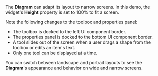 The **Diagram** can adapt its layout to narrow screens. In this demo, the widget's **Height** property is set to 100% to fit a screen.

Note the following changes to the toolbox and properties panel:

* The toolbox is docked to the left UI component border.
* The properties panel is docked to the bottom UI component border.
* A tool slides out of the screen when a user drags a shape from the toolbox or edits an item's text.
* Only one tool can be displayed at a time.

You can switch between landscape and portrait layouts to see the **Diagram**'s appearance and behavior on wide and narrow screens.